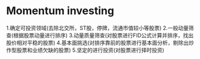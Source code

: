 # Momentum investing
1.确定可投资领域(去除北交所，ST股，停牌，流通市值较小等股票)
2.一般动量筛查(根据股票动量进行排序)
3.动量质量筛查(对股票进行FID公式计算并排序，找出股价相对平稳的股票)
4.基本面挑选(对排序靠前的股票进行基本面分析，剔除出炒作型股票和业绩欠缺的股票)
5.坚定的进行投资(对股票进行择时投资)
